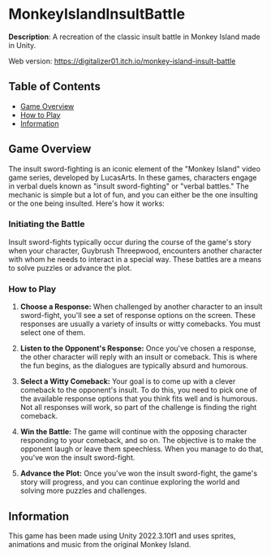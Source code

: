 # MonkeyIslandInsultBattle

**Description**: A recreation of the classic insult battle in Monkey Island made in Unity.

Web version: https://digitalizer01.itch.io/monkey-island-insult-battle

## Table of Contents

- [Game Overview](#game-overview)
- [How to Play](#how-to-play)
- [Information](#information)

## Game Overview

The insult sword-fighting is an iconic element of the "Monkey Island" video game series, developed by LucasArts. In these games, characters engage in verbal duels known as "insult sword-fighting" or "verbal battles." The mechanic is simple but a lot of fun, and you can either be the one insulting or the one being insulted. Here's how it works:

### Initiating the Battle

Insult sword-fights typically occur during the course of the game's story when your character, Guybrush Threepwood, encounters another character with whom he needs to interact in a special way. These battles are a means to solve puzzles or advance the plot.

### How to Play

1. **Choose a Response:** When challenged by another character to an insult sword-fight, you'll see a set of response options on the screen. These responses are usually a variety of insults or witty comebacks. You must select one of them.

2. **Listen to the Opponent's Response:** Once you've chosen a response, the other character will reply with an insult or comeback. This is where the fun begins, as the dialogues are typically absurd and humorous.

3. **Select a Witty Comeback:** Your goal is to come up with a clever comeback to the opponent's insult. To do this, you need to pick one of the available response options that you think fits well and is humorous. Not all responses will work, so part of the challenge is finding the right comeback.

4. **Win the Battle:** The game will continue with the opposing character responding to your comeback, and so on. The objective is to make the opponent laugh or leave them speechless. When you manage to do that, you've won the insult sword-fight.

5. **Advance the Plot:** Once you've won the insult sword-fight, the game's story will progress, and you can continue exploring the world and solving more puzzles and challenges.

## Information

This game has been made using Unity 2022.3.10f1 and uses sprites, animations and music from the original Monkey Island.

